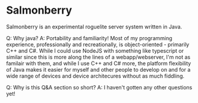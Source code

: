 # Salmonberry
Salmonberry is an experimental roguelite server system written in Java.

Q: Why java?
A: Portability and familiarity! Most of my programming experience, professionally and recreationally, is object-oriented - primarily C++ and C#. While I could use NodeJS with something like typescript or similar since this is more along the lines of a webapp/webserver, I'm not as familair with them, and while I use C++ and C# more, the platform flexibility of Java makes it easier for myself and other people to develop on and for a wide range of devices and device architecures without as much fiddling.

Q: Why is this Q&A section so short?
A: I haven't gotten any other questions yet!

